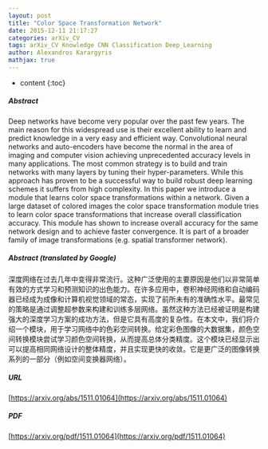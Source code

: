 ```yaml
---
layout: post
title: "Color Space Transformation Network"
date: 2015-12-11 21:17:27
categories: arXiv_CV
tags: arXiv_CV Knowledge CNN Classification Deep_Learning
author: Alexandros Karargyris
mathjax: true
---
```


* content
{:toc}

##### Abstract
Deep networks have become very popular over the past few years. The main reason for this widespread use is their excellent ability to learn and predict knowledge in a very easy and efficient way. Convolutional neural networks and auto-encoders have become the normal in the area of imaging and computer vision achieving unprecedented accuracy levels in many applications. The most common strategy is to build and train networks with many layers by tuning their hyper-parameters. While this approach has proven to be a successful way to build robust deep learning schemes it suffers from high complexity. In this paper we introduce a module that learns color space transformations within a network. Given a large dataset of colored images the color space transformation module tries to learn color space transformations that increase overall classification accuracy. This module has shown to increase overall accuracy for the same network design and to achieve faster convergence. It is part of a broader family of image transformations (e.g. spatial transformer network).

##### Abstract (translated by Google)
深度网络在过去几年中变得非常流行。这种广泛使用的主要原因是他们以非常简单有效的方式学习和预测知识的出色能力。在许多应用中，卷积神经网络和自动编码器已经成为成像和计算机视觉领域的常态，实现了前所未有的准确性水平。最常见的策略是通过调整超参数来构建和训练多层网络。虽然这种方法已经被证明是构建强大的深度学习方案的成功方法，但是它具有高度的复杂性。在本文中，我们将介绍一个模块，用于学习网络中的色彩空间转换。给定彩色图像的大数据集，颜色空间转换模块尝试学习颜色空间转换，从而提高总体分类精度。这个模块已经显示出可以提高相同网络设计的整体精度，并且实现更快的收敛。它是更广泛的图像转换系列的一部分（例如空间变换器网络）。

##### URL
[https://arxiv.org/abs/1511.01064](https://arxiv.org/abs/1511.01064)

##### PDF
[https://arxiv.org/pdf/1511.01064](https://arxiv.org/pdf/1511.01064)

